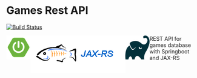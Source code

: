 # Games Rest API


[![Build Status](https://travis-ci.org/marcelosevergnini/games-rest-api.svg?branch=master)](https://travis-ci.org/marcelosevergnini/games-rest-api)

<p>
    <img align="left" src="docs/img/icon-spring-boot.png">
    <img align="left"  src="docs/img/jaxrs-icon.png">
    <img align="left"  src="docs/img/gradle-icon.png">
</p>

REST API for games database with Springboot and JAX-RS 
